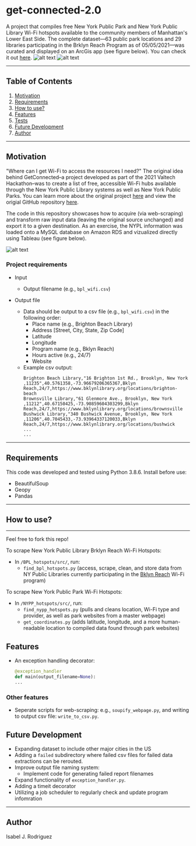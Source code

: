 # get-connected-2.0

A project that compiles free New York Public Park and New York Public Library Wi-Fi hotspots available to the community members of Manhattan's Lower East Side. The complete dataset––63 public park locations and 29 libraries participating in the Brklyn Reach Program as of 05/05/2021––was curated and displayed on an ArcGis app (see figure below). You can check it out [here](https://www.arcgis.com/apps/instant/minimalist/index.html?appid=6cbf6c4a11b54c8190aaeb5ad1ae1896). 
![alt text](https://github.com/space-isa/get-connected-2.0/blob/main/docs/images/arcgis-mobile-view.png?raw=true)
![alt text](https://github.com/space-isa/get-connected-2.0/blob/main/docs/images/arcgis-mobile-view-click.png?raw=true)

---
## Table of Contents 
1. [Motivation](#motivation) 
2. [Requirements](#requirements)
3. [How to use?](#how-to-use) 
4. [Features](#features) 
5. [Tests](#tests)
6. [Future Development](#future-development)
7. [Author](#author)

---

## Motivation 
"Where can I get Wi-Fi to access the resources I need?" The original idea behind GetConnected–a project developed as part of the 2021 Valtech Hackathon–was to create a list of free, accessible Wi-Fi hubs available through the New York Public Library systems as well as New York Public Parks. You can learn more about the original project [here](https://docs.google.com/presentation/d/1WGnWsrTT71dQXkPMeNkUDvsj775XcF3k-BXl8jDQxYI/edit) and view the origial GitHub repository [here](https://github.com/space-isa/get-connected).

The code in this repository showcases how to acquire (via web-scraping) and transform raw input data (leaving the original source unchanged) and export it to a given destination. As an exercise, the NYPL information was loaded onto a MySQL database on Amazon RDS and vizualized directly using Tableau (see figure below).

![alt text](https://github.com/space-isa/get-connected-2.0/blob/main/docs/images/test-mysql-tableau-connect.png?raw=true)

### Project requirements

- Input
   - Output filename  (e.g., `bpl_wifi.csv`)

- Output file
   - Data should be output to a csv file (e.g., `bpl_wifi.csv`) in the following order:
        - Place name (e.g., Brighton Beach Library)
        - Address [Street, City, State, Zip Code]
        - Latitude
        - Longitude
        - Program name (e.g., Bklyn Reach)
        - Hours active (e.g., 24/7)
        - Website
   - Example csv output:    
      ```
      Brighton Beach Library,"16 Brighton 1st Rd., Brooklyn, New York ,11235",40.5761358,-73.96679206365367,Bklyn  Reach,24/7,https://www.bklynlibrary.org/locations/brighton-beach
      Brownsville Library,"61 Glenmore Ave., Brooklyn, New York ,11212",40.67150425,-73.90859604303299,Bklyn Reach,24/7,https://www.bklynlibrary.org/locations/brownsville
      Bushwick Library,"340 Bushwick Avenue, Brooklyn, New York ,11206",40.7045433,-73.93964337120033,Bklyn Reach,24/7,https://www.bklynlibrary.org/locations/bushwick
      ...
      ...
      ```
 

---

## Requirements
This code was developed and tested using Python 3.8.6.
Install before use: 
- BeautifulSoup 
- Geopy
- Pandas

---

## How to use? 

--- 
Feel free to fork this repo! 

To scrape New York Public Library Brklyn Reach Wi-Fi Hotspots: 
- In ```/BPL_hotspots/src/```, run: 
     - ```find_bpl_hotspots.py``` (access, scrape, clean, and store data from NY Public Libraries currently participating in the [Bklyn Reach](https://www.bklynlibrary.org/reach/) Wi-Fi program)

To scrape New York Public Park Wi-Fi Hotspots:
- In ```/NYPP_hotspots/src/```, run: 
    - ```find_nypp_hotspots.py``` (pulls and cleans location, Wi-Fi type and provider, as well as park websites from a master webpage)
    - ```get_coordinates.py``` (adds latitude, longitude, and a more human-readable location to compiled data found through park websites) 

## Features 

- An exception handling decorator: 
   ```python
   @exception_handler
   def main(output_filename=None):
   ...
   ```

### Other features 
- Seperate scripts for web-scraping: e.g., `soupify_webpage.py`, and writing to output csv file: `write_to_csv.py`. 


## Future Development

- Expanding dataset to include other major cities in the US
- Adding a `failed` subdirectory where failed csv files for failed data extractions can be rerouted.  
- Improve output file naming system: 
   - Implement code for generating failed report filenames
- Expand functionality of `exception_handler.py`.
- Adding a timeit decorator
- Utilizing a job scheduler to regularly check and update program infomration

---

## Author 
Isabel J. Rodriguez 
